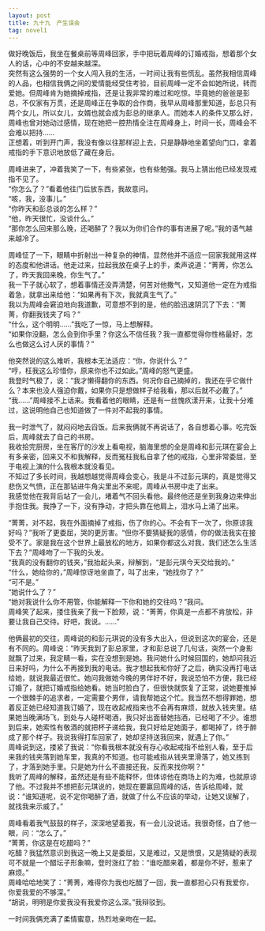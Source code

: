 ```yaml
---
layout: post
title: 九十九　产生误会
tag: novel1
---
```


做好晚饭后，我坐在餐桌前等周峰回家，手中把玩着周峰的订婚戒指，想着那个女人的话，心中的不安越来越深。<br />
突然有这么强势的一个女人闯入我的生活，一时间让我有些慌乱。虽然我相信周峰的人品，也相信我俩之间的爱情能经受住考验，目前周峰一定不会如她所说，转而爱她。但周峰肯为她摘掉戒指，还是让我非常的难过和吃惊。毕竟她的爸爸是彭总，不仅家有万贯，还是周峰正在争取的合作商，我早从周峰那里知道，彭总只有两个女儿，所以女儿，女婿也就会成为彭总的继承人。而她本人的条件又那么好，周峰也曾对她动过感情，现在她把一腔热情全注在周峰身上，时间一长，周峰会不会难以把持……<br />
正想着，听到开门声，我没有像以往那样迎上去，只是静静地坐着望向门口，拿着戒指的手下意识地放低了藏在身后。

周峰进来了，冲着我笑了一下，有些紧张，也有些勉强。我马上猜出他已经发现戒指不见了。<br />
“你怎么了？”看着他往门后放东西，我故意问。<br />
“咳，我，没事儿。”<br />
“你昨天和彭总谈的怎么样？”<br />
“他，昨天很忙，没谈什么。”<br />
“那你怎么回来那么晚，还喝醉了？我以为你们合作的事有进展了呢。”我的语气越来越冷了。

周峰怔了一下，眼睛中折射出一种复杂的神情，显然他并不适应一回家我就用这样的态度和他讲话。他走过来，拉起我放在桌子上的手，柔声说道：“菁菁，你怎么了，昨天我回来晚，你生气了。”<br />
我一下子就心软了，想着事情还没弄清楚，何苦对他撒气，又知道他一定在为戒指着急，就拿出来给他：“如果再有下次，我就真生气了。”<br />
我以为周峰会窘迫地向我道歉，可意想不到的是，他的脸迅速阴沉了下去：“菁菁，你翻我钱夹了吗？”<br />
“什么，这个明明……”我吃了一惊，马上想解释。<br />
“如果你没翻，怎么会到你手里？你这么不信任我？我一直都觉得你性格最好，怎么也做这么讨人厌的事情？”

他突然说的这么难听，我根本无法适应：“你，你说什么？”<br />
“哼，枉我这么珍惜你，原来你也不过如此。”周峰的怒气更盛。<br />
我登时气极了，说：“我才懒得翻你的东西。何况你自己摘掉的，我还在乎它做什么？本来也没人强迫你戴，如果你只是想做样子给我看，那以后就不必戴了。”<br />
“我……”周峰接不上话来。我看着他的眼睛，还是有一丝愧疚漾开来，让我十分难过，这说明他自己也知道做了一件对不起我的事情。

我一时泄气了，就闷闷地去舀饭。后来我俩就不再说话了，各自想着心事。吃完饭后，周峰就去了自己的书房。<br />
我收拾完厨房，坐在客厅的沙发上看电视，脑海里想的全是周峰和彭元琪在宴会上有多亲密，回来又不和我解释，反而冤枉我私自拿了他的戒指，心里非常委屈，至于电视上演的什么我根本就没看见。<br />
不知过了多长时间，我越想越觉得周峰会变心，我是斗不过彭元琪的，真是觉得又悲伤又气愤，正在那钻进牛角尖里出不来呢，周峰从书房中走了出来。<br />
我感觉他在我背后站了一会儿，堵着气不回头看他。最终他还是坐到我身边来伸出手抱住我。我挣了一下，没有挣动，才把头靠在他肩上，泪水马上涌了出来。

“菁菁，对不起，我在外面摘掉了戒指，伤了你的心。不会有下一次了，你原谅我好吗？”我听了更委屈，哭的更厉害。“但你不要猜疑我的感情，你的做法我实在接受不了。家是我在这个世界上最放松的地方，如果你都这么对我，我们还怎么生活下去？”周峰吻了一下我的头发。<br />
“我真的没有翻你的钱夹，”我抬起头来，辩解到，“是彭元琪今天交给我的。”<br />
“什么，她给你的，”周峰惊讶地坐直了，叫了出来，“她找你了？”<br />
“可不是。”<br />
“她说什么了？”<br />
“她对我说什么你不用管，你能解释一下你和她的交往吗？”我问。<br />
周峰笑了起来，搂住我亲了我一下脸颊，说：“菁菁，你真是一点都不肯放松，非要让我自己交待。好吧，我说。……”

他俩最初的交往，周峰说的和彭元琪说的没有多大出入，但说到这次的宴会，还是有不同的。周峰说：“昨天我到了彭总家里，才和彭总说了几句话，突然一个身影就飘了过来，我定睛一看，实在没想到是她。我问她什么时候回国的，她却问我近日来好吗，为什么不再接到我的电话。我才想起我和你好了之后，确实没再打电话给她，就说我最近很忙。她问我做她今晚的男伴好不好，我说恐怕不方便，我已经订婚了，就把订婚戒指给她看。她当时脸白了，但很快就恢复了正常，说她要推掉一个很棘手的追求者，一定需要个男伴，请我帮她这个忙。我当然不想得罪她，想着反正她已经知道我订婚了，现在收起戒指来也不会再有麻烦，就放入钱夹里。结果她当晚满场飞，到处与人碰杯喝酒，我只好出面替她挡酒，已经喝了不少。谁想到后来，她索性有敬酒的就把杯子递给我，我只好给足她面子，都喝掉了，终于醉成了那个样子。我说我得打车回家了，她却坚持送我回来，就遇上了你。”<br />
周峰说到这，搂紧了我说：“你看我根本就没有存心收起戒指不给别人看，至于后来我的钱夹落到她车里，我真的不知道。也可能戒指从钱夹里滑落了，她又拣到了，才落到她手里。只是她为什么不直接还我，反而来找你啊？”<br />
我听了周峰的解释，虽然还是有些不能释怀，但体谅他在商场上的为难，也就原谅了他。不过我并不想把彭元琪说的，她现在要赢回周峰的话，告诉给周峰，就说：“谁知道呢，说不定你喝醉了酒，就做了什么不应该的举动，让她又误解了，就找我来示威了。”

周峰看着我气鼓鼓的样子，深深地望着我，有一会儿没说话。我很奇怪，白了他一眼，问：“怎么了。”<br />
“菁菁，你这是在吃醋吗？”<br />
吃醋？我猛然意识到我这一晚上又是委屈，又是难过，又是愤恨，又是猜疑的表现可不就是一个醋坛子形象嘛，登时涨红了脸：“谁吃醋来着，都是你不好，惹来了麻烦。”<br />
周峰哈哈地笑了：“菁菁，难得你为我也吃醋了一回，我一直都担心只有我爱你，你爱我爱的不够深。”<br />
“胡说，明明是你爱我没有我爱你这么深。”我辩驳到。

一时间我俩充满了柔情蜜意，热烈地亲吻在一起。
